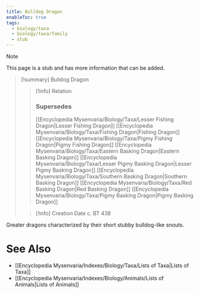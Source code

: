 ```yaml
---
title: Bulldog Dragon
enableToc: true
tags:
  - biology/taxa
  - biology/taxa/family
  - stub
---
```


> [!note]
> This page is a stub and has more information that can be added.

> [!summary] Bulldog Dragon
> > [!info] Relation
> > ### Supersedes 
> > [[Encyclopedia Mysenvaria/Biology/Taxa/Lesser Fishing Dragon|Lesser Fishing Dragon]]
> > [[Encyclopedia Mysenvaria/Biology/Taxa/Fishing Dragon|Fishing Dragon]]
> > [[Encyclopedia Mysenvaria/Biology/Taxa/Pigmy Fishing Dragon|Pigmy Fishing Dragon]]
> > [[Encyclopedia Mysenvaria/Biology/Taxa/Eastern Basking Dragon|Eastern Basking Dragon]]
> > [[Encyclopedia Mysenvaria/Biology/Taxa/Lesser Pigmy Basking Dragon|Lesser Pigmy Basking Dragon]]
> > [[Encyclopedia Mysenvaria/Biology/Taxa/Southern Basking Dragon|Southern Basking Dragon]]
> > [[Encyclopedia Mysenvaria/Biology/Taxa/Red Basking Dragon|Red Basking Dragon]]
> > [[Encyclopedia Mysenvaria/Biology/Taxa/Pigmy Basking Dragon|Pigmy Basking Dragon]]
>
> > [!info] Creation Date
> > c. BT 438

Greater dragons characterized by their short stubby bulldog-like snouts.

# See Also
- [[Encyclopedia Mysenvaria/Indexes/Biology/Taxa/Lists of Taxa|Lists of Taxa]]
- [[Encyclopedia Mysenvaria/Indexes/Biology/Animals/Lists of Animals|Lists of Animals]]
